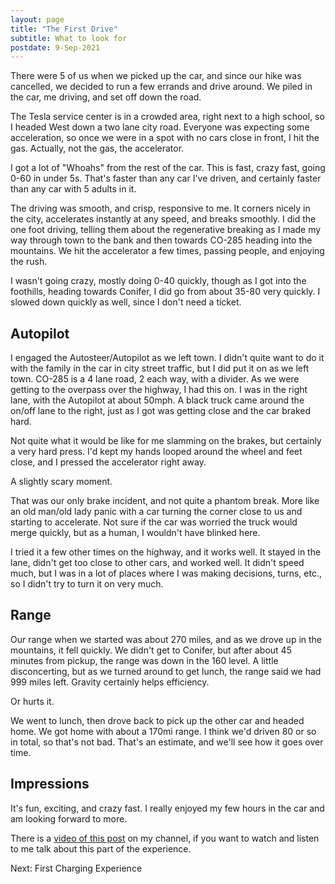 ```yaml
---
layout: page
title: "The First Drive"
subtitle: What to look for
postdate: 9-Sep-2021
---
```


There were 5 of us when we picked up the car, and since our hike was cancelled, we decided to run a few errands and drive around. We piled in the car, me driving, and set off down the road. 

The Tesla service center is in a crowded area, right next to a high school, so I headed West down a two lane city road. Everyone was expecting some acceleration, so once we were in a spot with no cars close in front, I hit the gas. Actually, not the gas, the accelerator.

I got a lot of "Whoahs" from the rest of the car. This is fast, crazy fast, going 0-60 in under 5s. That's faster than any car I've driven, and certainly faster than any car with 5 adults in it.

The driving was smooth, and crisp, responsive to me. It corners nicely in the city, accelerates instantly at any speed, and breaks smoothly. I did the one foot driving, telling them about the regenerative breaking as I made my way through town to the bank and then towards CO-285 heading into the mountains. We hit the accelerator a few times, passing people, and enjoying the rush. 

I wasn't going crazy, mostly doing 0-40 quickly, though as I got into the foothills, heading towards Conifer, I did go from about 35-80 very quickly. I slowed down quickly as well, since I don't need a ticket.

## Autopilot

I engaged the Autosteer/Autopilot as we left town. I didn't quite want to do it with the family in the car in city street traffic, but I did put it on as we left town. CO-285 is a 4 lane road, 2 each way, with a divider. As we were getting to the overpass over the highway, I had this on. I was in the right lane, with the Autopilot at about 50mph. A black truck came around the on/off lane to the right, just as I got was getting close and the car braked hard.

Not quite what it would be like for me slamming on the brakes, but certainly a very hard press. I'd kept my hands looped around the wheel and feet close, and I pressed the accelerator right away. 

A slightly scary moment.

That was our only brake incident, and not quite a phantom break. More like an old man/old lady panic with a car turning the corner close to us and starting to accelerate. Not sure if the car was worried the truck would merge quickly, but as a human, I wouldn't have blinked here.

I tried it a few other times on the highway, and it works well. It stayed in the lane, didn't get too close to other cars, and worked well. It didn't speed much, but I was in a lot of places where I was making decisions, turns, etc., so I didn't try to turn it on very much.

## Range

Our range when we started was about 270 miles, and as we drove up in the mountains, it fell quickly. We didn't get to Conifer, but after about 45 minutes from pickup, the range was down in the 160 level. A little disconcerting, but as we turned around to get lunch, the range said we had 999 miles left. Gravity certainly helps efficiency. 

Or hurts it.

We went to lunch, then drove back to pick up the other car and headed home. We got home with about a 170mi range. I think we'd driven 80 or so in total, so that's not bad. That's an estimate, and we'll see how it goes over time.

## Impressions

It's fun, exciting, and crazy fast. I really enjoyed my few hours in the car and am looking forward to more.

There is a [video of this post]() on my channel, if you want to watch and listen to me talk about this part of the experience.

Next: First Charging Experience